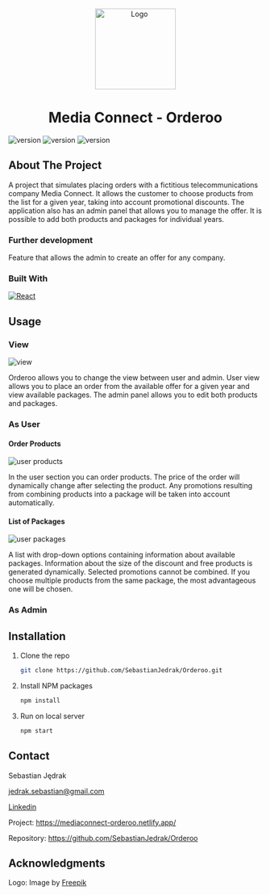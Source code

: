<!-- PROJECT LOGO -->
<a name="readme-top"></a>

<br />
<div align="center">
<img src="https://github.com/SebastianJedrak/Orderoo/assets/115486676/da77b486-acfd-4f96-8c2a-2981a759d04f" alt="Logo" width="160" height="160">

  <h1 align="center">Media Connect - Orderoo</h1>

</div>

![version](https://img.shields.io/github/last-commit/SebastianJedrak/Orderoo)
![version](https://img.shields.io/github/v/release/SebastianJedrak/Orderoo?include_prereleases)
![version](https://img.shields.io/github/languages/top/SebastianJedrak/Orderoo)

<!-- ABOUT THE PROJECT -->
## About The Project

A project that simulates placing orders with a fictitious telecommunications company Media Connect. It allows the customer to choose products from the list for a given year, taking into account promotional discounts. The application also has an admin panel that allows you to manage the offer. It is possible to add both products and packages for individual years.

### Further development

Feature that allows the admin to create an offer for any company.

### Built With

[![React][React.js]][React-url]

<!-- USAGE EXAMPLES -->
## Usage

### View
<img src="https://github.com/SebastianJedrak/Orderoo/assets/115486676/8a019cbe-4af6-4669-baaa-84eeed810ef1" alt="view">

Orderoo allows you to change the view between user and admin. User view allows you to place an order from the available offer for a given year and view available packages. The admin panel allows you to edit both products and packages.

### As User

#### Order Products
<img src="https://github.com/SebastianJedrak/Orderoo/assets/115486676/cc4daed8-35ed-4a4b-be2c-7b4db10d1b91" alt="user products">

In the user section you can order products. The price of the order will dynamically change after selecting the product. Any promotions resulting from combining products into a package will be taken into account automatically. 


#### List of Packages
<img src="https://github.com/SebastianJedrak/Orderoo/assets/115486676/8e390900-d887-4f9b-9259-eb6c7fdf70f0" alt="user packages">

A list with drop-down options containing information about available packages. Information about the size of the discount and free products is generated dynamically. Selected promotions cannot be combined. If you choose multiple products from the same package, the most advantageous one will be chosen.

### As Admin

## Installation

1. Clone the repo
   ```sh
   git clone https://github.com/SebastianJedrak/Orderoo.git
   ```
2. Install NPM packages
   ```sh
   npm install
   ```
3. Run on local server
   ```sh
   npm start
   ```

## Contact

Sebastian Jędrak

jedrak.sebastian@gmail.com

<a href="https://www.linkedin.com/in/sebastian-j%C4%99drak-495127233/"> Linkedin </a>

Project: https://mediaconnect-orderoo.netlify.app/

Repository: https://github.com/SebastianJedrak/Orderoo

## Acknowledgments

Logo: Image by <a href="https://www.freepik.com/free-psd/gradient-arrows-design_41916004.htm#page=3&query=arrow%20connect&position=14&from_view=search&track=ais">Freepik</a>

[React.js]: https://img.shields.io/badge/React-20232A?style=for-the-badge&logo=react&logoColor=61DAFB
[React-url]: https://reactjs.org/

